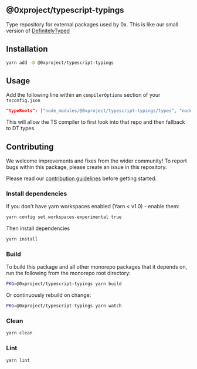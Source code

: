 ## @0xproject/typescript-typings

Type repository for external packages used by 0x. This is like our small version of [DefinitelyTyped](https://github.com/DefinitelyTyped/DefinitelyTyped)

## Installation

```bash
yarn add -D @0xproject/typescript-typings
```

## Usage

Add the following line within an `compilerOptions` section of your `tsconfig.json`

```json
"typeRoots": ["node_modules/@0xproject/typescript-typings/types", "node_modules/@types"]
```

This will allow the TS compiler to first look into that repo and then fallback to DT types.

## Contributing

We welcome improvements and fixes from the wider community! To report bugs within this package, please create an issue in this repository.

Please read our [contribution guidelines](../../CONTRIBUTING.md) before getting started.

### Install dependencies

If you don't have yarn workspaces enabled (Yarn < v1.0) - enable them:

```bash
yarn config set workspaces-experimental true
```

Then install dependencies

```bash
yarn install
```

### Build

To build this package and all other monorepo packages that it depends on, run the following from the monorepo root directory:

```bash
PKG=@0xproject/typescript-typings yarn build
```

Or continuously rebuild on change:

```bash
PKG=@0xproject/typescript-typings yarn watch
```

### Clean

```bash
yarn clean
```

### Lint

```bash
yarn lint
```
